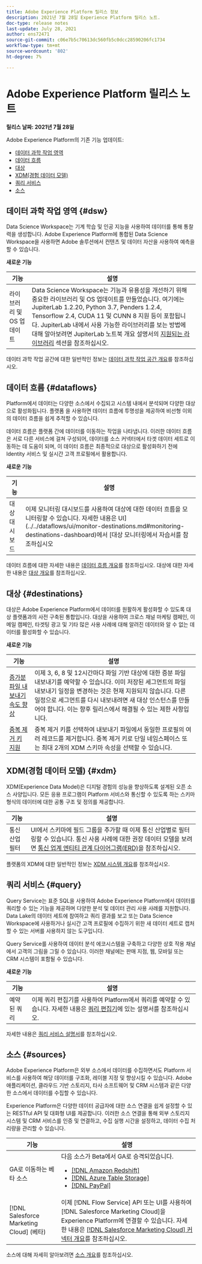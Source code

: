 ```yaml
---
title: Adobe Experience Platform 릴리스 정보
description: 2021년 7월 28일 Experience Platform 릴리스 노트.
doc-type: release notes
last-update: July 28, 2021
author: ens72471
source-git-commit: c06e7b5c70613dc560fb5c0dcc28590206fc1734
workflow-type: tm+mt
source-wordcount: '802'
ht-degree: 7%

---
```



# Adobe Experience Platform 릴리스 노트

**릴리스 날짜: 2021년 7월 28일**

Adobe Experience Platform의 기존 기능 업데이트:

- [데이터 과학 작업 영역](#dsw)
- [데이터 흐름](#destinations)
- [대상](#destinations)
- [XDM(경험 데이터 모델)](#xdm)
- [쿼리 서비스](#query)
- [소스](#sources)

## 데이터 과학 작업 영역 {#dsw}

Data Science Workspace는 기계 학습 및 인공 지능을 사용하여 데이터를 통해 통찰력을 생성합니다. Adobe Experience Platform에 통합된 Data Science Workspace을 사용하면 Adobe 솔루션에서 컨텐츠 및 데이터 자산을 사용하여 예측을 할 수 있습니다.

**새로운 기능**

| 기능 | 설명 |
| --- | --- |
| 라이브러리 및 OS 업데이트 | Data Science Workspace는 기능과 유용성을 개선하기 위해 중요한 라이브러리 및 OS 업데이트를 만들었습니다. 여기에는 JupiterLab 1.2.20, Python 3.7, Penders 1.2.4, Tensorflow 2.4, CUDA 11 및 CUNN 8 지원 등이 포함됩니다. JupiterLab 내에서 사용 가능한 라이브러리를 보는 방법에 대해 알아보려면 JupiterLab 노트북 개요 설명서의 [지원되는 라이브러리](../../data-science-workspace/jupyterlab/overview.md#supported-libraries) 섹션을 참조하십시오. |

데이터 과학 작업 공간에 대한 일반적인 정보는 [데이터 과학 작업 공간 개요](../../data-science-workspace/home.md)를 참조하십시오.

## 데이터 흐름 {#dataflows}

Platform에서 데이터는 다양한 소스에서 수집되고 시스템 내에서 분석되며 다양한 대상으로 활성화됩니다. 플랫폼 을 사용하면 데이터 흐름에 투명성을 제공하여 비선형 이외의 데이터 흐름을 쉽게 추적할 수 있습니다.

데이터 흐름은 플랫폼 간에 데이터를 이동하는 작업을 나타냅니다. 이러한 데이터 흐름은 서로 다른 서비스에 걸쳐 구성되어, 데이터를 소스 커넥터에서 타겟 데이터 세트로 이동하는 데 도움이 되며, 이 데이터 흐름은 최종적으로 대상으로 활성화하기 전에 Identity 서비스 및 실시간 고객 프로필에서 활용합니다.

**새로운 기능**

| 기능 | 설명 |
| ------- | ----------- |
| 대상 대시보드 | 이제 모니터링 대시보드를 사용하여 대상에 대한 데이터 흐름을 모니터링할 수 있습니다. 자세한 내용은 UI](../../dataflows/ui/monitor-destinations.md#monitoring-destinations-dashboard)에서 [대상 모니터링에서 자습서를 참조하십시오 |

데이터 흐름에 대한 자세한 내용은 [데이터 흐름 개요](../../dataflows/home.md)를 참조하십시오. 대상에 대한 자세한 내용은 [대상 개요](../../destinations/home.md)를 참조하십시오.

## 대상 {#destinations}

대상은 Adobe Experience Platform에서 데이터를 원활하게 활성화할 수 있도록 대상 플랫폼과의 사전 구축된 통합입니다. 대상을 사용하여 크로스 채널 마케팅 캠페인, 이메일 캠페인, 타겟팅 광고 및 기타 많은 사용 사례에 대해 알려진 데이터와 알 수 없는 데이터를 활성화할 수 있습니다.

**새로운 기능**

| 기능 | 설명 |
| --- | --- |
| [증가분 파일 내보내기 속도 향상](../../destinations/ui/activate-destinations.md#export-incremental-files) | 이제 3, 6, 8 및 12시간마다 파일 기반 대상에 대한 증분 파일 내보내기를 예약할 수 있습니다. 이미 저장된 세그먼트의 파일 내보내기 일정을 변경하는 것은 현재 지원되지 않습니다. 다른 일정으로 세그먼트를 다시 내보내려면 새 대상 인스턴스를 만들어야 합니다. 이는 향후 릴리스에서 해결될 수 있는 제한 사항입니다. |
| [중복 제거 키 지원](../../destinations/ui/activate-destinations.md#deduplication-keys) | 중복 제거 키를 선택하여 내보내기 파일에서 동일한 프로필의 여러 레코드를 제거합니다. 중복 제거 키로 단일 네임스페이스 또는 최대 2개의 XDM 스키마 속성을 선택할 수 있습니다. |

## XDM(경험 데이터 모델) {#xdm}

XDM(Experience Data Model)은 디지털 경험의 성능을 향상하도록 설계된 오픈 소스 사양입니다. 모든 응용 프로그램이 Platform 서비스와 통신할 수 있도록 하는 스키마 형식의 데이터에 대한 공통 구조 및 정의를 제공합니다.

| 기능 | 설명 |
| --- | --- |
| 통신 산업 필터 | UI에서 스키마에 필드 그룹을 추가할 때 이제 통신 산업별로 필터링할 수 있습니다. 통신 사용 사례에 대한 권장 데이터 모델을 보려면 [통신 업계 엔티티 관계 다이어그램(ERD)](../../xdm/schema/industries/telecom.md)을 참조하십시오. |

플랫폼의 XDM에 대한 일반적인 정보는 [XDM 시스템 개요](../../xdm/home.md)를 참조하십시오.

## 쿼리 서비스 {#query}

Query Service는 표준 SQL을 사용하여 Adobe Experience Platform에서 데이터를 쿼리할 수 있는 기능을 제공하며 다양한 분석 및 데이터 관리 사용 사례를 지원합니다. Data Lake의 데이터 세트에 참여하고 쿼리 결과를 보고 또는 Data Science Workspace에 사용하거나 실시간 고객 프로필에 수집하기 위한 새 데이터 세트로 캡처할 수 있는 서버를 사용하지 않는 도구입니다.

Query Service를 사용하여 데이터 분석 에코시스템을 구축하고 다양한 상호 작용 채널에서 고객의 그림을 그릴 수 있습니다. 이러한 채널에는 판매 지점, 웹, 모바일 또는 CRM 시스템이 포함될 수 있습니다.

**새로운 기능**

| 기능 | 설명 |
| ------- | ----------- |
| 예약된 쿼리 | 이제 쿼리 편집기를 사용하여 Platform에서 쿼리를 예약할 수 있습니다. 자세한 내용은 [쿼리 편집기](../../query-service/ui/user-guide.md#scheduled-queries)에 있는 설명서를 참조하십시오. |

자세한 내용은 [쿼리 서비스 설명서](../../query-service/home.md)를 참조하십시오.

## 소스 {#sources}

Adobe Experience Platform은 외부 소스에서 데이터를 수집하면서도 Platform 서비스를 사용하여 해당 데이터를 구조화, 레이블 지정 및 향상시킬 수 있습니다. Adobe 애플리케이션, 클라우드 기반 스토리지, 타사 소프트웨어 및 CRM 시스템과 같은 다양한 소스에서 데이터를 수집할 수 있습니다.

Experience Platform은 다양한 데이터 공급자에 대한 소스 연결을 쉽게 설정할 수 있는 RESTful API 및 대화형 UI를 제공합니다. 이러한 소스 연결을 통해 외부 스토리지 시스템 및 CRM 서비스를 인증 및 연결하고, 수집 실행 시간을 설정하고, 데이터 수집 처리량을 관리할 수 있습니다.

| 기능 | 설명 |
| ------- | ----------- |
| GA로 이동하는 베타 소스 | 다음 소스가 Beta에서 GA로 승격되었습니다. <ul><li>[[!DNL Amazon Redshift]](../../sources/connectors/databases/redshift.md)</li><li>[[!DNL Azure Table Storage]](../../sources/connectors/databases/ats.md)</li><li>[[!DNL PayPal]](../../sources/connectors/payments/paypal.md)</li></ul> |
| [!DNL Salesforce Marketing Cloud] (베타) | 이제 [!DNL Flow Service] API 또는 UI를 사용하여 [!DNL Salesforce Marketing Cloud]을 Experience Platform에 연결할 수 있습니다. 자세한 내용은 [[!DNL Salesforce Marketing Cloud] 커넥터 개요](../../sources/connectors/marketing-automation/salesforce-marketing-cloud.md)를 참조하십시오. |

소스에 대해 자세히 알아보려면 [소스 개요](../../sources/home.md)를 참조하십시오.
